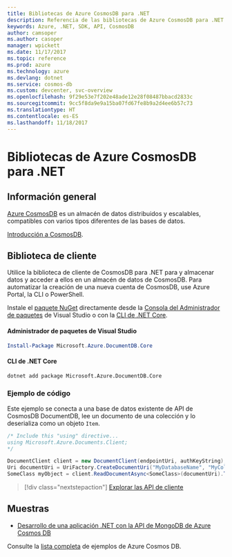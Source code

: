 ```yaml
---
title: Bibliotecas de Azure CosmosDB para .NET
description: Referencia de las bibliotecas de Azure CosmosDB para .NET
keywords: Azure, .NET, SDK, API, CosmosDB
author: camsoper
ms.author: casoper
manager: wpickett
ms.date: 11/17/2017
ms.topic: reference
ms.prod: azure
ms.technology: azure
ms.devlang: dotnet
ms.service: cosmos-db
ms.custom: devcenter, svc-overview
ms.openlocfilehash: 9f29e53e7f202e48ade12e28f08487bbacd2833c
ms.sourcegitcommit: 9cc5f8da9e9a15ba07fd67fe8b9a2d4ee6b57c73
ms.translationtype: HT
ms.contentlocale: es-ES
ms.lasthandoff: 11/18/2017
---
```

# <a name="azure-cosmosdb-libraries-for-net"></a>Bibliotecas de Azure CosmosDB para .NET

## <a name="overview"></a>Información general

[Azure CosmosDB](https://docs.microsoft.com/azure/cosmos-db/introduction) es un almacén de datos distribuidos y escalables, compatibles con varios tipos diferentes de las bases de datos.

[Introducción a CosmosDB](https://docs.microsoft.com/azure/cosmos-db/create-documentdb-dotnet).

## <a name="client-library"></a>Biblioteca de cliente

Utilice la biblioteca de cliente de CosmosDB para .NET para y almacenar datos y acceder a ellos en un almacén de datos de CosmosDB.  Para automatizar la creación de una nueva cuenta de CosmosDB, use Azure Portal, la CLI o PowerShell.

Instale el [paquete NuGet](https://www.nuget.org/packages/Microsoft.Azure.DocumentDB.Core) directamente desde la [Consola del Administrador de paquetes][PackageManager] de Visual Studio o con la [CLI de .NET Core][DotNetCLI].

#### <a name="visual-studio-package-manager"></a>Administrador de paquetes de Visual Studio

```powershell
Install-Package Microsoft.Azure.DocumentDB.Core
```

#### <a name="net-core-cli"></a>CLI de .NET Core

```bash
dotnet add package Microsoft.Azure.DocumentDB.Core
```

### <a name="code-example"></a>Ejemplo de código

Este ejemplo se conecta a una base de datos existente de API de CosmosDB DocumentDB, lee un documento de una colección y lo deserializa como un objeto `Item`.   

```csharp
/* Include this "using" directive...
using Microsoft.Azure.Documents.Client;
*/

DocumentClient client = new DocumentClient(endpointUri, authKeyString);
Uri documentUri = UriFactory.CreateDocumentUri("MyDatabaseName", "MyCollectionName", "DocumentId");
SomeClass myObject = client.ReadDocumentAsync<SomeClass>(documentUri).ToString()).Result;
```

> [!div class="nextstepaction"]
> [Explorar las API de cliente](/dotnet/api/overview/azure/cosmosdb/client)

## <a name="samples"></a>Muestras

* [Desarrollo de una aplicación .NET con la API de MongoDB de Azure Cosmos DB](https://azure.microsoft.com/en-us/resources/samples/azure-cosmos-db-mongodb-dotnet-getting-started/)

Consulte la [lista completa](https://azure.microsoft.com/en-us/resources/samples/?platform=dotnet&term=cosmosdb) de ejemplos de Azure Cosmos DB.

[PackageManager]: https://docs.microsoft.com/nuget/tools/package-manager-console
[DotNetCLI]: https://docs.microsoft.com/dotnet/core/tools/dotnet-add-package
